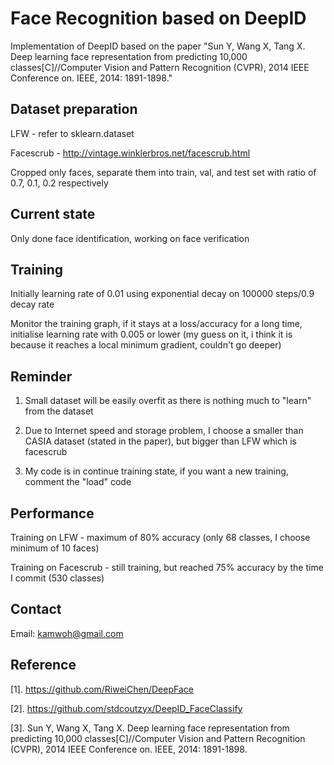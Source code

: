 # Face Recognition based on DeepID

Implementation of DeepID based on the paper "Sun Y, Wang X, Tang X. Deep learning face representation from predicting 10,000 classes[C]//Computer Vision and Pattern Recognition (CVPR), 2014 IEEE Conference on. IEEE, 2014: 1891-1898."

## Dataset preparation
LFW - refer to sklearn.dataset

Facescrub - http://vintage.winklerbros.net/facescrub.html

Cropped only faces, separate them into train, val, and test set with ratio of 0.7, 0.1, 0.2 respectively

## Current state
Only done face identification, working on face verification

## Training
Initially learning rate of 0.01 using exponential decay on 100000 steps/0.9 decay rate

Monitor the training graph, if it stays at a loss/accuracy for a long time, initialise learning rate with 0.005 or lower (my guess on it, i think it is because it reaches a local minimum gradient, couldn't go deeper)

## Reminder
1. Small dataset will be easily overfit as there is nothing much to "learn" from the dataset

2. Due to Internet speed and storage problem, I choose a smaller than CASIA dataset (stated in the paper), but bigger than LFW which is facescrub

3. My code is in continue training state, if you want a new training, comment the "load" code

## Performance
Training on LFW - maximum of 80% accuracy (only 68 classes, I choose minimum of 10 faces)

Training on Facescrub - still training, but reached 75% accuracy by the time I commit (530 classes)

## Contact

Email: kamwoh@gmail.com

## Reference

[1]. https://github.com/RiweiChen/DeepFace

[2]. https://github.com/stdcoutzyx/DeepID_FaceClassify

[3]. Sun Y, Wang X, Tang X. Deep learning face representation from predicting 10,000 classes[C]//Computer Vision and Pattern Recognition (CVPR), 2014 IEEE Conference on. IEEE, 2014: 1891-1898.